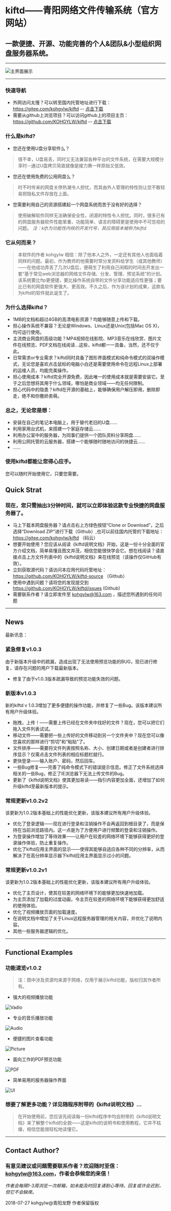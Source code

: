 # kiftd——青阳网络文件传输系统（官方网站） #
## 一款便捷、开源、功能完善的个人&团队&小型组织网盘服务器系统。 ##

-------

![主界面展示](https://github.com/KOHGYLW/kiftd-showPicture/blob/master/kiftd-homepage2.png?raw=true)

-------

### 快速导航
* 外网访问太慢？可以转至国内托管地址进行下载： https://gitee.com/kohgylw/kiftd -- [点击下载](https://gitee.com/kohgylw/kiftd/repository/archive/master.zip)
* 需要从github上浏览项目？可以访问github上的项目主页： https://github.com/KOHGYLW/kiftd -- [点击下载](https://github.com/KOHGYLW/kiftd/archive/master.zip)

### 什么是kiftd?
* 您还在使用U盘分享软件么？
> 很不幸，U盘易丢，同时又无法兼容各种平台的文件系统，在需要大规模分享时--通过U盘拷贝简直就像是接力赛一样原始又低效。
* 您还在使用免费的公用网盘么？
> 时不时传来的网盘关停热潮令人担忧，而其由外人管理的特性则让您不敢轻易把隐私文件存放在上面。
* 您需要利用自己的资源搭建起一个网盘系统而苦于没有好的选择？
> 使用破解软件同样无法确保安全性，闭源的特性令人担忧。同时，很多已有的网盘服务器软件性能笨重、功能简单、语言的障碍更是使用中不可忽视的问题。
_注：kift为功能性内核的开发代号，其应用版本被称为kiftd_

### 它从何而来？

> 本软件的作者 kohgylw 相信：除了他本人之外，一定还有其他人也面临着同样的问题。最初，作为教师的他需要时常分发资料给学生（或其他教师）——在他成功弄丢了几次U盘后，便萌生了利用自己闲暇的时间去开发出一套“基于常见web浏览器的网络文件存储、分发、管理、预览系统”的计划。该系统要比ftp更便捷，要比操作系统自带的文件分享功能适应性更强；要比已有的网盘软件更强大、更高效。不久之后，作为该计划的成果，这款名为kiftd的软件就此诞生了。

### 为什么选择kiftd？
* 1MB的文档和超过4GB的高清电影资源？均能够随意上传和下载。
* 担心操作系统不兼容？无论是Windows、Linux还是Unix(包括Mac OS X)，均可运行使用。
* 主流商业网盘的高级功能？MP4视频在线影院、MP3音乐在线欣赏、图片文件在线预览、PDF文档在线阅读...这些，kiftd都一一具备，当然，还不仅于此。
* 日常需求or专业需求？kiftd同时具备了图形界面模式和纯命令模式的双操作模式，无论您是喜欢点击鼠标的电脑小白还是需要使用命令在远程Linux上部署的运维人员，均能完美操作。
* 担心使用成本？kiftd完全开源免费，因此唯一的使用成本就是需要安装它。至于之后您想将其用于什么领域，哪怕是商业领域——均无任何限制。
* 担心代码中的隐患？kiftd在开源的基础上，能够确保用户解压即用，删除即走，绝不和你撒娇卖萌。

### 总之，无论您是想：
+ 安装在自己的笔记本电脑上，用于替代老旧的U盘……
+ 利用家用台式机，来搭建一个家庭存储云……
+ 利用办公室中的服务器，为同事们提供一个团队资料分享网盘……
+ 利用公网托管的云服务器，搭建一个能够随时随地访问的快捷云……
+ ……

### 使用kiftd都能让您得心应手。

您可以随时开始使用它，只要您需要。

## Quick Strat

### 现在，您只需抽出3分钟时间，就可以立即体验这款专业快捷的网盘服务器了。

* 马上下载本网盘服务器？请点击右上方绿色按钮“Clone or Download”，之后选择“Download ZIP”进行下载（Github）,也可以前往国内托管的下载地址： https://gitee.com/kohgylw/kiftd （码云）
* 想要开始使用？您应该从阅读《kiftd说明文档》开始，这是一份十分全面的官方介绍文档，简单易懂且图文并茂，相信您能很快学会它。想在线阅读？请直接点击上方文件列表中的《kiftd说明文档》来在线预览（该操作仅GitHub有效）。
* 立刻获取源代码？请访问本应用代码托管地址：https://github.com/KOHGYLW/kiftd-source （Github）
* 使用中遇到问题？请将您的发现提交到 https://github.com/KOHGYLW/kiftd/issues (Github)
* 需要联系作者？请立即发件至 kohgylw@163.com ，描述您所遇到的任何问题

-------------------
## News

最新讯息：

### 紧急修复v1.0.3
由于新版本升级中的疏漏，造成出现了无法使用预览功能的BUG，现已进行修复，请存在问题的用户下载最新版本。
+ 修复了由于v1.0.3版本疏漏导致的预览功能失效的问题。

### 新版本v1.0.3
新的kiftd v 1.0.3增加了更多便捷的操作功能，并修复了一些Bug。该版本建议所有用户升级体验。
+ 拖拽，上传！——需要上传已经在文件夹中找好的文件？现在，您可以把它们拖入文件列表试试。
+ 移动文件——需要把一些上传好的文件移动到另一个文件夹中？现在您可以像您喜欢的那样进行“剪切”和“粘贴”了。
+ 文件排序——需要将文件列表按照名称、大小、创建日期或者是创建者进行排序显示？仅需点击文件列表的相应标题栏就行。
+ 更快登录——输入账户、密码，然后回车。
+ 一些Bug修复——完善了纯命令模式下的错误提示信息。修正了文件系统选择相关的一些Bug，修正了IE浏览器下无法上传文件的Bug。
+ 更新了《kiftd说明文档》使其更加易读——指引内容更加全面，还增加了如何升级kiftd至最新版本的提示。

### 常规更新v1.0.2v2
该更新为1.0.2版本基础上的性能优化更新，该版本建议所有用户升级体验。
+ 优化了登录逻辑——现在进行登录和注销操作不会再返回到根目录了，而是保持在当前浏览路径内。这一点是为了方便用户进行频繁的登录和注销操作。
+ 为登录操作增加了等待效果——让用户在较差的网络环境下能够获得更好的登录操作体验，防止重复操作。
+ 优化了kiftd应用主界面的显示——使得其能够自适应各种不同的分辨率，从而解决了在高分辨率显示器下kiftd应用主界面显示过小的问题。

### 常规更新v1.0.2v1
该更新为1.0.2版本基础上的性能优化更新，该版本建议所有用户升级体验。
+ 优化了主页设计，使其在较差的网络环境下的能够更加快速地加载。
+ 为主页添加了加载的过度动画，令主页在较差的网络环境下能够获得更加舒适的使用体验。
+ 优化了视频播放页面的加载速度。
+ 在说明文档中增加了关于Linux远程服务器管理的相关内容，并优化了说明内容。
+ 其他一些服务器逻辑的优化。

--------------------
## Functional Examples

### 功能速览v1.0.2
>注：图中涉及资源均来源于网络，仅用于展示kiftd功能，版权归其作者所有。

+ 强大的视频播放功能

![Vadio](https://github.com/KOHGYLW/kiftd-showPicture/blob/master/vadio.png?raw=true)
+ 专业的音乐播放功能

![Audio](https://github.com/KOHGYLW/kiftd-showPicture/blob/master/audio.png?raw=true)
+ 便捷的图片查看功能

![Picture](https://github.com/KOHGYLW/kiftd-showPicture/blob/master/kiftd-picture.png?raw=true)
+ 面向工作的PDF预览功能

![PDF](https://github.com/KOHGYLW/kiftd-showPicture/blob/master/pdf.png?raw=true)
+ 简单易用的服务器操作界面

![UI](https://github.com/KOHGYLW/kiftd-showPicture/blob/master/kiftd-ui2.png?raw=true)

### 想要了解更多功能？详见随程序附带的《kiftd说明文档》... 

> 在开始使用前，您应该先阅读每一份kiftd程序中均会附带的《kiftd说明文档》来了解整个kiftd的全貌——这是kiftd的说明书和使用教程，它并不枯燥，相信您能很轻松地读懂它。

-------------------
## Contact Author?

### 有意见建议或问题需要联系作者？欢迎随时至信：kohgylw@163.com，作者会恭候您的来信！

_作者会每隔1-3周浏览一次邮箱，如未能及时回复请耐心等待。回复或许会迟到，但它不会缺席。_

2018-07-27 kohgylw@青阳龙野 作者保留版权